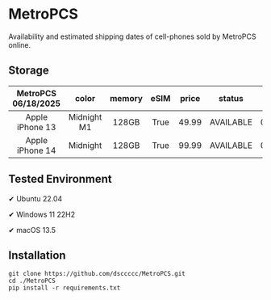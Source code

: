 # MetroPCS
Availability and estimated shipping dates of cell-phones sold by MetroPCS online.
## Storage
|MetroPCS 06/18/2025|color|memory|eSIM|price|status|shipping from|shipping to|
|:--:|:--:|:--:|:--:|:--:|:--:|:--:|:--:|
|Apple iPhone 13|Midnight M1|128GB|True|49.99|AVAILABLE|06/18/2025|06/23/2025|
|Apple iPhone 14|Midnight|128GB|True|99.99|AVAILABLE|06/18/2025|06/23/2025|

## Tested Environment
✔ Ubuntu 22.04

✔ Windows 11 22H2

✔ macOS 13.5
## Installation
```
git clone https://github.com/dsccccc/MetroPCS.git
cd ./MetroPCS
pip install -r requirements.txt
```
